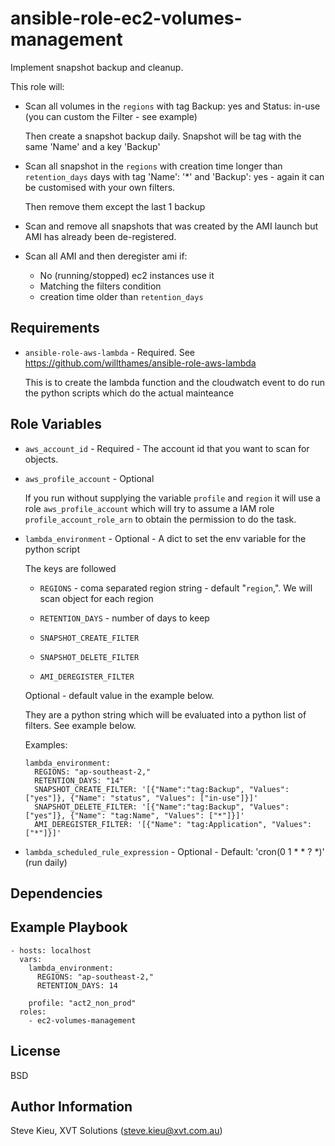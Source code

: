 ansible-role-ec2-volumes-management
=========

Implement snapshot backup and cleanup.

This role will:

- Scan all volumes in the `regions` with tag Backup: yes and Status: in-use (you can custom the Filter - see example)

  Then create a snapshot backup daily. Snapshot will be tag with the same 'Name' and a key 'Backup'

- Scan all snapshot in the `regions` with creation time longer than `retention_days` days with tag 'Name': '\*' and 'Backup': yes - again it can be customised with your own filters.

  Then remove them except the last 1 backup

- Scan and remove all snapshots that was created by the AMI launch but AMI has already been de-registered.

- Scan all AMI and then deregister ami if:

  - No (running/stopped) ec2 instances use it
  - Matching the filters condition
  - creation time older than `retention_days`

Requirements
------------

- `ansible-role-aws-lambda` - Required. See https://github.com/willthames/ansible-role-aws-lambda

  This is to create the lambda function and the cloudwatch event to do run the
  python scripts which do the actual mainteance


Role Variables
--------------

- `aws_account_id` - Required - The account id that you want to scan for objects.

- `aws_profile_account` - Optional

  If you run without supplying the variable `profile` and `region` it will use a role
  `aws_profile_account` which will try to assume a IAM role
  `profile_account_role_arn` to obtain the permission to do the task.

- `lambda_environment` - Optional - A dict to set the env variable for the python script

  The keys are followed
  - `REGIONS` - coma separated region string - default "`region`,". We will scan object for each region
  - `RETENTION_DAYS` - number of days to keep

  - `SNAPSHOT_CREATE_FILTER`
  - `SNAPSHOT_DELETE_FILTER`
  - `AMI_DEREGISTER_FILTER`

  Optional - default value in the example below.

  They are a python string which will be evaluated into a python list of
  filters. See example below.

  Examples:

  ```
  lambda_environment:
    REGIONS: "ap-southeast-2,"
    RETENTION_DAYS: "14"
    SNAPSHOT_CREATE_FILTER: '[{"Name":"tag:Backup", "Values": ["yes"]}, {"Name": "status", "Values": ["in-use"]}]'
    SNAPSHOT_DELETE_FILTER: '[{"Name":"tag:Backup", "Values": ["yes"]}, {"Name": "tag:Name", "Values": ["*"]}]'
    AMI_DEREGISTER_FILTER: '[{"Name": "tag:Application", "Values": ["*"]}]'
  ```

- `lambda_scheduled_rule_expression` - Optional - Default: 'cron(0 1 \* \* ? \*)' (run daily)


Dependencies
------------


Example Playbook
----------------

```
- hosts: localhost
  vars:
    lambda_environment:
      REGIONS: "ap-southeast-2,"
      RETENTION_DAYS: 14

    profile: "act2_non_prod"
  roles:
    - ec2-volumes-management
```

License
-------

BSD

Author Information
------------------

Steve Kieu, XVT Solutions (steve.kieu@xvt.com.au)

